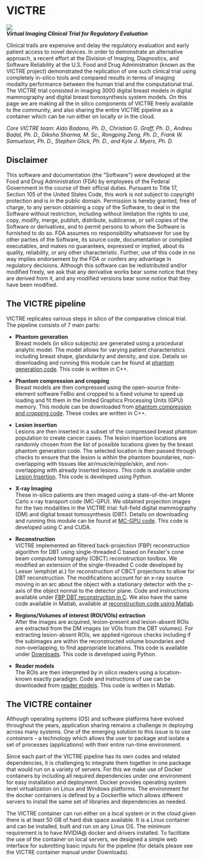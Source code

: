 # VICTRE
![](https://user-images.githubusercontent.com/5750606/41682198-0b250648-74a5-11e8-9578-f93602efa5ab.png)\
***Virtual Imaging Clinical Trial for Regulatory Evaluation***

Clinical trails are expensive and delay the regulatory evaluation and early patient access to novel devices. In order to demonstrate an alternative approach, a recent effort at the Division of Imaging, Diagnostics, and Software Reliability at the U.S. Food and Drug Administration (known as the VICTRE project) demonstrated the replication of one such clinical trial using completely in-silico tools and compared results in terms of imaging modality performance between the human trial and the computational trial. The VICTRE trial consisted in imaging 3000 digital breast models in digital mammography and digital breast tomosynthesis system models. On this page we are making all the in silico components of VICTRE freely available to the community, and also sharing the entire VICTRE pipeline as a container which can be run either on locally or in the cloud.

*Core VICTRE team: Aldo Badano, Ph. D., Christian G. Graff, Ph. D., Andreu Badal, Ph. D., Diksha Sharma, M. Sc., Rongping Zeng, Ph. D., Frank W. Samuelson, Ph. D., Stephen Glick, Ph. D., and Kyle J. Myers, Ph. D.*

Disclaimer
----------

This software and documentation (the "Software") were developed at the Food and Drug Administration (FDA) by employees of the Federal Government in the course of their official duties. Pursuant to Title 17, Section 105 of the United States Code, this work is not subject to copyright protection and is in the public domain. Permission is hereby granted, free of charge, to any person obtaining a copy of the Software, to deal in the Software without restriction, including without limitation the rights to use, copy, modify, merge, publish, distribute, sublicense, or sell copies of the Software or derivatives, and to permit persons to whom the Software is furnished to do so. FDA assumes no responsibility whatsoever for use by other
parties of the Software, its source code, documentation or compiled executables, and makes no guarantees, expressed or implied, about its quality, reliability, or any other characteristic. Further, use of this code in no way implies endorsement by the FDA or confers any advantage in regulatory decisions. Although this software can be redistributed and/or modified freely, we ask that any derivative works bear some notice that they are derived from it, and any modified versions bear some notice that they have been modified. 


The VICTRE pipeline
-------------------

VICTRE replicates various steps in silico of the comparative clinical trial. The pipeline consists of 7 main parts:

* **Phantom generation** \
Breast models (in silico subjects) are generated using a procedural analytic model.  The model allows for varying patient characteristics including breast shape, glandularity and density, and size.  Details on downloading and running this module can be found at [phantom generation code](https://github.com/DIDSR).  This code is written in C++.
  
* **Phantom compression and cropping** \
Breast models are then compressed using the open-source finite-element software FeBio and cropped to a fixed volume to speed up loading and fit them in the limited Graphics Processing Units (GPU) memory.  This module can be downloaded from [phantom compression and cropping code](https://github.com/DIDSR).  These codes are written in C++.

* **Lesion insertion** \
Lesions are then inserted in a subset of the compressed breast phantom population to create cancer cases.  The lesion insertion locations are randomly chosen from the list of possible locations given by the breast phantom generation code.  The selected location is then passed through checks to ensure that the lesion is within the phantom boundaries, non-overlapping with tissues like air/muscle/nipple/skin, and non-overlapping with already inserted lesions.  This code is available under [Lesion Insertion](https://github.com/DIDSR/VICTRE/tree/master/Lesion%20Insertion).  This code is developed using Python.

* **X-ray Imaging** \
These in-silico patients are then imaged using a state-of-the-art Monte Carlo x-ray transport code (MC-GPU).  We obtained projection images for the two modalities in the VICTRE trial: full-field digital mammography (DM) and digital breast tomosynthesis (DBT).  Details on downloading and running this module can be found at [MC-GPU code](https://github.com/DIDSR).  This code is developed using C and CUDA.

* **Reconstruction** \
VICTRE implemented an filtered back-projection (FBP) reconstruction algorithm for DBT using single-threaded C based on Fessler's cone beam computed tomography (CBCT) reconstruction toolbox.  We modified an extension of the single-threaded C code developed by Leeser \emph{et al.} for reconstruction of CBCT projections to allow for DBT reconstruction.  The modifications account for an x-ray source moving in an arc about the object with a stationary detector with the z-axis of the object normal to the detector plane.  Code and instructions available under [FBP DBT reconstruction in C](https://github.com/DIDSR/VICTRE/tree/master/FBP%20DBT%20reconstruction%20in%20C).  We also have the same code available in Matlab, available at [reconstruction code using Matlab](https://github.com/DIDSR/ReconDBT).

* **Regions/Volumes of interest (ROI/VOIs) extraction** \
After the images are acquired, lesion-present and lesion-absent ROIs are extracted from the DM images (or VOIs from the DBT volumes).  For extracting lesion-absent ROIs, we applied rigorous checks including if the subimages are within the reconstructed volume boundaries and non-overlapping, to find appropriate locations.  This code is available under [Downloads](https://github.com/DIDSR/VICTRE).  This code is developed using Python.

* **Reader models** \
The ROIs are then interpreted by in silico readers using a location-known exactly paradigm.  Code and instructions of use can be downloaded from [reader models](https://github.com/DIDSR).  This code is written in Matlab.



The VICTRE container
--------------------

Although operating systems (OS) and software platforms have evolved throughout the years, application sharing remains a challenge in deploying across many systems. One of the emerging solution to this issue is to use *containers* - a technology which allows the user to package and isolate a set of processes (applications) with their entire run-time environment.

Since each part of the VICTRE pipeline has its own codes and related dependencies, it is challenging to integrate them together in one package that would run on a variety of servers. For this we make use of Docker containers by including all required dependencies under one environment for easy installation and deployment. Docker provides operating system level virtualization on Linux and Windows platforms. The environment for the docker containers is defined by a Dockerfile which allows different servers to install the same set of libraries and dependencies as needed.

The VICTRE container can run either on a local system or in the cloud given there is at least 50 GB of hard disk space available. It is a Linux container and can be installed, built and run on any Linux OS. The minimum requirement is to have NVIDIA@ docker and drivers installed. To facilitate the use of the container on local servers, we designed a simple web interface for submitting basic inputs for the pipeline (for details please see the VICTRE container manual under Downloads).
